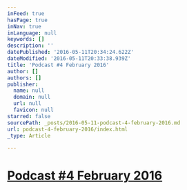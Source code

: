 ```yaml
---
inFeed: true
hasPage: true
inNav: true
inLanguage: null
keywords: []
description: ''
datePublished: '2016-05-11T20:34:24.622Z'
dateModified: '2016-05-11T20:33:38.939Z'
title: 'Podcast #4 February 2016'
author: []
authors: []
publisher:
  name: null
  domain: null
  url: null
  favicon: null
starred: false
sourcePath: _posts/2016-05-11-podcast-4-february-2016.md
url: podcast-4-february-2016/index.html
_type: Article

---
```

# [Podcast \#4 February 2016][0]

[0]: https://soundcloud.com/kerry-keating-951355944/4-february/s-ZzjCu